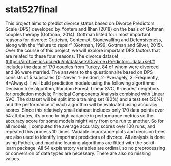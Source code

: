 # stat527final

This project aims to predict divorce status based on Divorce Predictors Scale (DPS) developed by Yöntem and İlhan (2018) on the basis of Gottman couples therapy (Gottman, 2014). Gottman listed four most important reasons for divorce: Criticism, Contempt, Stonewalling and Defensiveness, along with the “failure to repair” (Gottman, 1999; Gottman and Silver, 2015). Over the course of this project, we will explore important DPS factors that are related to these four reasons.
The divorce dataset (https://archive.ics.uci.edu/ml/datasets/Divorce+Predictors+data+set#) includes the data of 170 couples from Turkey, 84 of whom were divorced and 86 were married. The answers to the questionnaire based on DPS consists of 5 subscales (0=Never, 1=Seldom, 2=Averagely, 3=Frequently, 4=Always).
I will build prediction models using the following algorithms: Decision tree algorithm, Random Forest, Linear SVC, K-nearest neighbors for prediction models; Principal Components Analysis combined with Linear SVC. The dataset will be split into a training set (80%) and a test set (20%), and the performance of each algorithm will be evaluated using accuracy scores. Since this relatively small dataset includes only 170 data points over 54 attributes, it’s prone to high variance in performance metrics so the accuracy score for some models might vary from one run to another. So for all models, I computed the average accuracy scores over 100 runs, and repeated this process 10 times. Variable importance plots and decision trees are also used to identify important predictors of divorce.
All analysis is done using Python, and machine learning algorithms are fitted with the scikit-learn package. All 54 explanatory variables are ordinal, so no preprocessing or conversion of data types are necessary. There are also no missing values.
